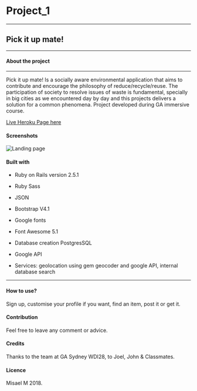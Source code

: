 # Project_1
----------------

## Pick it up mate!
-------------

#### About the project
-----------------------
Pick it up mate! Is a socially aware environmental application that aims to contribute and encourage the philosophy of reduce/recycle/reuse. The participation of society to resolve issues of waste is fundamental, specially in big cities as we encountered day by day and this projects delivers a solution for a common phenomena.
Project developed during GA immersive course.


[Live Heroku Page here](https://rocky-gorge-25750.herokuapp.com)

#### Screenshots

![Landing page](https://res.cloudinary.com/dvveletez/image/upload/v1532051507/landingpage.png)

#### Built with

* Ruby on Rails version 2.5.1

* Ruby Sass

* JSON

* Bootstrap V4.1

* Google fonts

* Font Awesome 5.1

* Database creation PostgresSQL

* Google API


* Services: geolocation using gem geocoder and google API, internal database search

-------------------
#### How to use?

Sign up, customise your profile if you want, find an item, post it or get it.
#### Contribution
Feel free to leave any comment or advice.
#### Credits
Thanks to the team at GA Sydney WDI28, to Joel, John & Classmates.

#### Licence

Misael M 2018.
